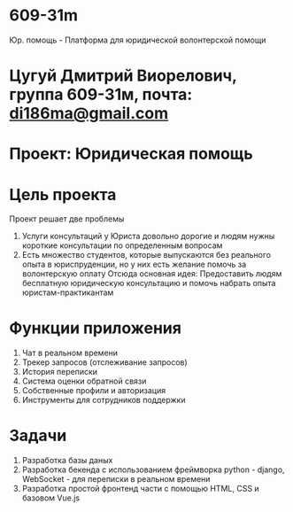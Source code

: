 # 609-31m
Юр. помощь - Платформа для юридической волонтерской помощи

# Цугуй Дмитрий Виорелович, группа 609-31м, почта: di186ma@gmail.com

# Проект: Юридическая помощь

# Цель проекта
Проект решает две проблемы
1. Услуги консультаций у Юриста довольно дорогие и людям нужны короткие консультации по определенным вопросам
2. Есть множество студентов, которые выпускаются без реального опыта в юриспруденции, но у них есть желание помочь за волонтерскую оплату
   Отсюда основная идея: Предоставить людям бесплатную юридическую консультацию и помочь набрать опыта юристам-практикантам

# Функции приложения
1. Чат в реальном времени
2. Трекер запросов (отслеживание запросов)
3. История переписки
4. Система оценки обратной связи
5. Собственные профили и авторизация
6. Инструменты для сотрудников поддержки

# Задачи
1. Разработка базы даных
2. Разработка бекенда с использованием фреймворка python - django, WebSocket - для переписки в реальном времени
3. Разработка простой фронтенд части с помощью HTML, CSS и базовом Vue.js
